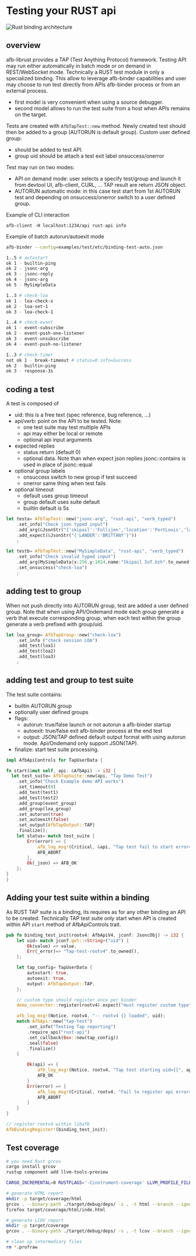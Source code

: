# Testing your RUST api

![Rust binding architecture](assets/rust-tap-test-ui.png)

## overview

afb-librust provides a TAP (Test Anything Protocol) framework. Testing API may run either automatically in batch mode or on demand in REST/WebSocket mode.
Technically a RUST test module in only a specialized binding. This allow to leverage afb-binder capabilities and user may choose to run test directly from
APIs afb-binder process or from an external process.

* first model is very convenient when using a source debugger.
* second model allows to run the test suite from a host when APIs remains on the target.

Tests are created with ```AfbTapTest::new``` method. Newly created test should then be added to a group (AUTORUN is default group). Custom user defined group:

* should be added to test API.
* group uid should be attach a test exit label onsuccess/onerror

Test may run on two modes:

* API on demand mode: user selects a specify test/group and launch it from devtool UI, afb-client, CURL, ... TAP result are return JSON object.
* AUTORUN automatic mode: in this case test start from 1st AUTORUN test and depending on onsuccess/onerror switch to a user defined group.

Example of CLI interaction
```
afb-client -H localhost:1234/api rust-api info
```

Example of batch autorun/autoexit mode

```bash
afb-binder --config=examples/test/etc/binding-test-auto.json

1..5 # autostart
ok 1 - builtin-ping
ok 2 - jsonc-arg
ok 3 - jsonc-reply
ok 4 - jsonc-arg
ok 5 - MySimpleData

1..3 # check-loa
ok 1 - loa-check-x
ok 2 - loa-set-1
ok 3 - loa-check-1

1..4 # check-event
ok 1 - event-subscribe
ok 2 - event-push-one-listener
ok 3 - event-unsubscribe
ok 4 - event-push-no-listener

1..3 # check-timer
not ok 1 - break-timeout # status=0 info=Success
ok 2 - builtin-ping
ok 3 - response-3s
```

## coding a test

A test is composed of

* uid: this is a free text (spec reference, bug reference, ...)
* api/verb: point on the API to be tested. Note:
  * one test suite may test multiple APIs
  * api may either be local or remote
  * optional api input arguments
* expected replies
  * status return (default 0)
  * optional data. Note than when expect json replies jsonc::contains is used in place of jsonc::equal
* optional group labels
  * onsuccess switch to new group if test succeed
  * onerror same thing when test fails
* optional timeout
  * default uses group timeout
  * group default uses suite default
  * builtin default is 5s

```rust
let testa= AfbTapTest::new("jsonc-arg", "rust-api", "verb_typed")
    .set_info("Check json typed input")
    .add_arg(&JsonStr("{'skipail':'Follijen','location':'PortLouis','lander':'Brittany'}")).expect("valid argument")
    .add_expect(&JsonStr("{'LANDER':'BRITTANY'}"))
    ;

let testb= AfbTapTest::new("MySimpleData", "rust-api", "verb_typed")
    .set_info("Check invalid typed input")
    .add_arg(MySimpleData{x:256,y:1024,name:"Skipail IoT.bzh".to_owned()}).expect("valid SimpleData")
    .set_onsuccess("check-loa")
    ;
```

## adding test to group

When not push directly into AUTORUN group, test are added a user defined group. Note that when using API/Ondemand mode each
group generate a verb that execute corresponding group, when each test within the group generate a verb prefixed with group/uid.

```rust
let loa_group= AfbTapGroup::new("check-loa")
    .set_info ("check session LOA")
    .add_test(loa1)
    .add_test(loa2)
    .add_test(loa3)
    ;
```

## adding test and group to test suite

The test suite contains:

* builtin AUTORUN group
* optionally user defined groups
* flags:
  * autorun: true/false launch or not autorun a afb-binder startup
  * autoexit: true/false exit afb-binder process at the end test
  * output: JSON/TAP defined default output format with using autorun mode. Api/Ondemand only support JSON(TAP).
* finalize: start test suite processing.

```rust
impl AfbApiControls for TapUserData {

fn start(&mut self, api: &AfbApi) -> i32 {
  let test_suite= AfbTapSuite::new(api, "Tap Demo Test")
    .set_info("Check Example demo API works")
    .set_timeout(0)
    .add_test(test1)
    .add_test(test2)
    .add_group(event_group)
    .add_group(loa_group)
    .set_autorun(true)
    .set_autoexit(false)
    .set_output(AfbTapOutput::TAP)
    .finalize();
    let status= match test_suite {
        Err(error) => {
            afb_log_msg!(Critical, &api, "Tap test fail to start error={}", error);
            AFB_ABORT
        },
        Ok(_json) => AFB_OK
    };
}
}
```

## Adding your test suite within a binding

As RUST TAP suite is a binding, its requires as for any other binding an API to be created. Technically TAP test suite only start when API is created within API ```start``` method of AfbApiControls trait.

```rust
pub fn binding_test_init(rootv4: AfbApiV4, jconf: JsoncObj) -> i32 {
    let uid= match jconf.get::<String>("uid") {
        Ok(value) => value,
        Err(_error)=> "Tap-test-rootv4".to_owned(),
    };

    let tap_config= TapUserData {
        autostart: true,
        autoexit: true,
        output: AfbTapOutput::TAP,
    };

    // custom type should register once per binder
    demo_converter::register(rootv4).expect("must register custom type");

    afb_log_msg!(Notice, rootv4, "-- rootv4 {} loaded", uid);
    match AfbApi::new("tap-test")
        .set_info("Testing Tap reporting")
        .require_api("rust-api")
        .set_callback(Box::new(tap_config))
        .seal(false)
        .finalize()
    {

        Ok(api) => {
            afb_log_msg!(Notice, rootv4, "Tap test starting uid={}", api.get_uid());
            AFB_OK
        }
        Err(error) => {
            afb_log_msg!(Critical, rootv4, "Fail to register api error={}", error);
            AFB_ABORT
        }
    }
}

// register rootv4 within libafb
AfbBindingRegister!(binding_test_init);
```

## Test coverage

```bash
# you need Rust grcov
cargo install grcov
rustup component add llvm-tools-preview

CARGO_INCREMENTAL=0 RUSTFLAGS='-Cinstrument-coverage' LLVM_PROFILE_FILE='cargo-test-%p-%m.profraw' cargo test jsonc

# generate HTML report
mkdir -p target/coverage/html
grcov . --binary-path ./target/debug/deps/ -s . -t html --branch --ignore-not-existing --ignore '../*' --ignore "/*" -o target/coverage/html
firefox target/coverage/html/inde.html

# generate LCOV report
mkdir -p target/coverage
grcov . --binary-path ./target/debug/deps/ -s . -t lcov --branch --ignore-not-existing --ignore '../*' --ignore "/*" -o target/coverage/lcov.info

# clean up intermediary files
rm *.profraw
